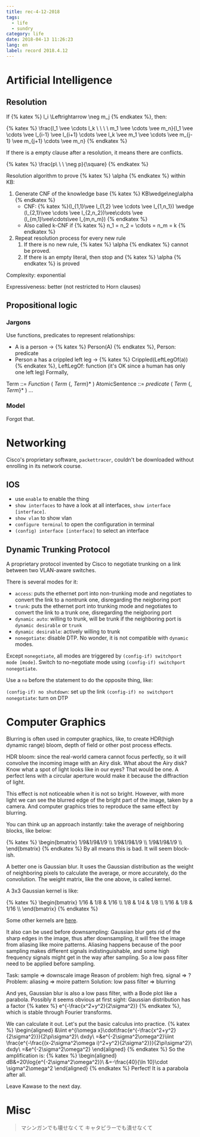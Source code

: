 ```yaml
---
title: rec-4-12-2018
tags:
  - life
  - sundry
category: life
date: 2018-04-13 11:26:23
lang: en
label: record 2018.4.12
---
```


<!-- excerpt -->

# Artificial Intelligence

## Resolution

If {% katex %}
l_i \Leftrightarrow \neg m_j
{% endkatex %}, then:

{% katex %}
\frac{l_1 \vee \cdots l_k \ \ \ \ m_1 \vee \cdots \vee m_n}{l_1 \vee \cdots \vee l_{i-1} \vee l_{i+1} \cdots \vee l_k \vee m_1 \vee \cdots \vee m_{j-1} \vee m_{j+1} \cdots \vee m_n}
{% endkatex %}

If there is a empty clause after a resolution, it means there are conflicts.

{% katex %}
\frac{p\ \ \ \neg p}{\square}
{% endkatex %}

Resolution algorithm to prove {% katex %}
\alpha
{% endkatex %} within KB:

1. Generate CNF of the knowledge base {% katex %}
KB\wedge\neg\alpha
{% endkatex %}
   * CNF: {% katex %}(l_{1,1}\vee l_{1,2} \vee \cdots \vee l_{1,n_1}) \wedge (l_{2,1}\vee \cdots \vee l_{2,n_2})\vee\cdots \vee (l_{m,1}\vee\cdots\vee l_{m,n_m}) {% endkatex %}
   * Also called k-CNF if {% katex %}
n_1 = n_2 = \cdots = n_m = k
{% endkatex %}
2. Repeat resolution process for every new rule
   1. If there is no new rule, {% katex %}
\alpha
{% endkatex %} cannot be proved.
   2. If there is an empty literal, then stop and {% katex %}
\alpha
{% endkatex %} is proved

Complexity: exponential

Expressiveness: better (not restricted to Horn clauses)

## Propositional logic

### Jargons
Use functions, predicates to represent relationships:
* A is a person -> {% katex %}
Person(A)
{% endkatex %}, Person: predicate
* Person a has a crippled left leg -> {% katex %}
Crippled(LeftLegOf(a))
{% endkatex %}, LeftLegOf: function (it's OK since a human has only one left leg)
Formally,

Term ::= *Function* ( *Term* {, *Term*}\* )
AtomicSentence ::= *predicate* ( *Term* {, *Term*}\* )
...

### Model 

Forgot that.

# Networking

Cisco's proprietary software, `packettracer`, couldn't be downloaded without enrolling in its network course.

## IOS

* use `enable` to enable the thing
* `show interfaces` to have a look at all interfaces, `show interface [interface]`.
* `show vlan` to show vlan
* `configure terminal` to open the configuration in terminal
* `(config) interface [interface]` to select an interface

## Dynamic Trunking Protocol

A proprietary protocol invented by Cisco to negotiate trunking on a link between two VLAN-aware switches.

There is several modes for it:

* `access`: puts the ethernet port into non-trunking mode and negotiates to convert the link to a nontrunk one, disregarding the neigboring port
* `trunk`: puts the ethernet port into trunking mode and negotiates to convert the link to a trunk one, disregarding the neigboring port
* `dynamic auto`: willing to trunk, will be trunk if the neighboring port is `dynamic desirable` or `trunk`
* `dynamic desirable`: actively willing to trunk
* `nonegotiate`: disable DTP. No wonder, it is not compatible with `dynamic` modes.

Except `nonegotiate`, all modes are triggered by `(config-if) switchport mode [mode]`. Switch to no-negotiate mode using `(config-if) switchport nonegotiate`.

Use a `no` before the statement to do the opposite thing, like:

`(config-if) no shutdown`: set up the link
`(config-if) no switchport nonegotiate`: turn on DTP

# Computer Graphics

Blurring is often used in computer graphics, like, to create HDR(high dynamic range) bloom, depth of field or other post process effects.

HDR bloom: since the real-world camera cannot focus perfectly, so it will convolve the incoming image with an Airy disk. What about the Airy disk? Know what a spot of light looks like in our eyes? That would be one. A perfect lens with a circular aperture would make it because the diffraction of light.

This effect is not noticeable when it is not so bright. However, with more light we can see the blurred edge of the bright part of the image, taken by a camera. And computer graphics tries to reproduce the same effect by blurring.

You can think up an approach instantly: take the average of neighboring blocks, like below:

{% katex %}
\begin{bmatrix}
1/9&1/9&1/9 \\\\
1/9&1/9&1/9 \\\\
1/9&1/9&1/9 \\\\
\end{bmatrix}
{% endkatex %}
By all means this is bad. It will seem block-ish.

A better one is Gaussian blur. It uses the Gaussian distribution as the weight of neighboring pixels to calculate the average, or more accurately, do the convolution. The weight matrix, like the one above, is called kernel.

A 3x3 Gaussian kernel is like:

{% katex %}
\begin{bmatrix}
1/16 & 1/8 & 1/16 \\\\
1/8 & 1/4 & 1/8 \\\\
1/16 & 1/8 & 1/16 \\\\
\end{bmatrix}
{% endkatex %}


Some other kernels are [here](https://en.wikipedia.org/wiki/Kernel_(image_processing)).

It also can be used before downsampling: Gaussian blur gets rid of the sharp edges in the image, thus after downsampling, it will free the image from aliasing like moire patterns. Aliasing happens because of the poor sampling makes different signals indistinguishable, and some high frequency signals might get in the way after sampling. So a low pass filter need to be applied before sampling.

Task: sample => downscale image
Reason of problem: high freq. signal => ?
Problem: aliasing => moire pattern
Solution: low pass filter => blurring

And yes, Gaussian blur is also a low pass filter, with a Bode plot like a parabola. Possibly it seems obvious at first sight: Gaussian distribution has a factor {% katex %}
e^{-\frac{x^2+y^2}{2\sigma^2}}
{% endkatex %}, which is stable through Fourier transforms.

We can calculate it out. Let's put the basic calculus into practice.
{% katex %}
\begin{aligned}
&\iint e^{i\omega x}\cdot\frac{e^{-\frac{x^2+y^2}{2\sigma^2}}}{2\pi\sigma^2}\ dxdy\\
=&e^{-2\sigma^2\omega^2}\iint \frac{e^{-\frac{(x-2\sigma^2\omega i)^2+y^2}{2\sigma^2}}}{2\pi\sigma^2}\ dxdy\\
=&e^{-2\sigma^2\omega^2}
\end{aligned}
{% endkatex %}
So the amplification is:
{% katex %}
\begin{aligned}
dB&=20\log{e^{-2\sigma^2\omega^2}}\\
&=-\frac{40}{\ln 10}\cdot \sigma^2\omega^2
\end{aligned}
{% endkatex %}
Perfect! It is a parabola after all.

Leave Kawase to the next day.

# Misc

> マシンガンでも壊せなくて
> キャタピラーでも潰せなくて